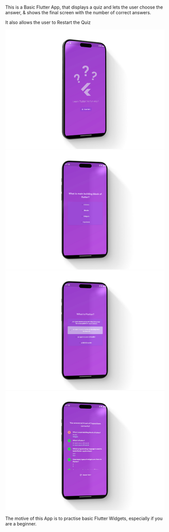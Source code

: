<!-- Gradient Heading -->
<!-- Gradient Heading -->
<h1 style="
  font-size: 2em; 
  background: -webkit-linear-gradient(to right, #ff7e5f, #feb47b); 
  -webkit-background-clip: text; 
  color: transparent;">
Flutter Quiz App
</h1>

<!-- Body Text -->
This is a Basic Flutter App, that displays a quiz and lets the user choose the answer, & shows the final screen with the number of correct answers. 
<p> It also allows the user to Restart the Quiz</p>

<!-- Images -->
![Image 1](./Output/op1.png)
![Image 2](./Output/op2.png)
![Image 3](./Output/op3.png)
![Image 4](./Output/op4.png)

<p>The motive of this App is to practise basic Flutter Widgets, especially if you are a beginner. </p>

